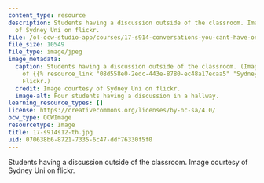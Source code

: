 ```yaml
---
content_type: resource
description: Students having a discussion outside of the classroom. Image courtesy
  of Sydney Uni on flickr.
file: /ol-ocw-studio-app/courses/17-s914-conversations-you-cant-have-on-campus-race-ethnicity-gender-and-identity-spring-2012/070638b6872173356c47ddf76330f5f0_17-s914s12-th.jpg
file_size: 10549
file_type: image/jpeg
image_metadata:
  caption: Students having a discussion outside of the classroom. (Image courtesy
    of {{% resource_link "08d558e0-2edc-443e-8780-ec48a17ecaa5" "Sydney Uni" %}} on
    Flickr.)
  credit: Image courtesy of Sydney Uni on flickr.
  image-alt: Four students having a discussion in a hallway.
learning_resource_types: []
license: https://creativecommons.org/licenses/by-nc-sa/4.0/
ocw_type: OCWImage
resourcetype: Image
title: 17-s914s12-th.jpg
uid: 070638b6-8721-7335-6c47-ddf76330f5f0
---
```

Students having a discussion outside of the classroom. Image courtesy of Sydney Uni on flickr.